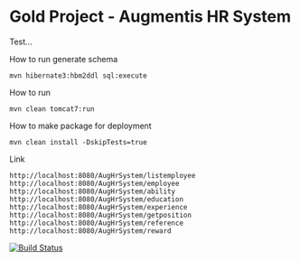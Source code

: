 Gold Project - Augmentis HR System
==================================

Test...

How to run generate schema

    mvn hibernate3:hbm2ddl sql:execute

How to run

    mvn clean tomcat7:run

How to make package for deployment

    mvn clean install -DskipTests=true

Link

	http://localhost:8080/AugHrSystem/listemployee
	http://localhost:8080/AugHrSystem/employee
	http://localhost:8080/AugHrSystem/ability
	http://localhost:8080/AugHrSystem/education
	http://localhost:8080/AugHrSystem/experience
	http://localhost:8080/AugHrSystem/getposition
	http://localhost:8080/AugHrSystem/reference
	http://localhost:8080/AugHrSystem/reward

[![Build
Status](https://travis-ci.org/AugHrSystem/AugHrSystem.svg)](https://travis-ci.org/AugHrSystem/AugHrSystem)
